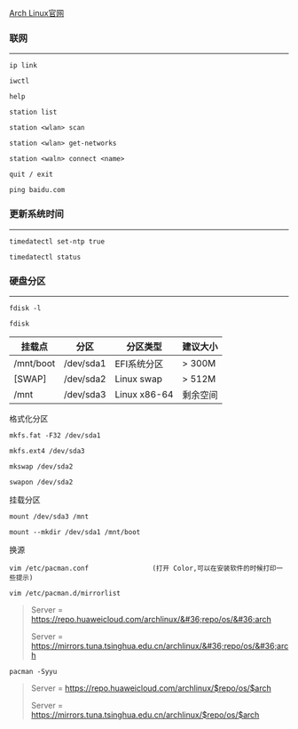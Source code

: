 [Arch Linux官网](https://wiki.archlinuxcn.org/wiki/%E5%AE%89%E8%A3%85%E6%8C%87%E5%8D%97)

### 联网
---

```
ip link
```

```
iwctl

help

station list

station <wlan> scan

station <wlan> get-networks

station <waln> connect <name>

quit / exit

ping baidu.com
```

### 更新系统时间
---

    timedatectl set-ntp true

    timedatectl status



### 硬盘分区
---

    fdisk -l

    fdisk

| 挂载点    | 分区      | 分区类型     | 建议大小 |
|-----------|-----------|--------------|----------|
| /mnt/boot | /dev/sda1 | EFI系统分区  | > 300M   |
| [SWAP]    | /dev/sda2 | Linux swap   | > 512M   |
| /mnt      | /dev/sda3 | Linux x86-64 | 剩余空间 |

格式化分区

    mkfs.fat -F32 /dev/sda1

    mkfs.ext4 /dev/sda3

    mkswap /dev/sda2

    swapon /dev/sda2

挂载分区

    mount /dev/sda3 /mnt

    mount --mkdir /dev/sda1 /mnt/boot

换源

    vim /etc/pacman.conf                (打开 Color,可以在安装软件的时候打印一些提示)

    vim /etc/pacman.d/mirrorlist

> Server = https://repo.huaweicloud.com/archlinux/&#36;repo/os/&#36;arch
>
> Server = https://mirrors.tuna.tsinghua.edu.cn/archlinux/&#36;repo/os/&#36;arch

    pacman -Syyu

> Server = https://repo.huaweicloud.com/archlinux/$repo/os/$arch
>
> Server = https://mirrors.tuna.tsinghua.edu.cn/archlinux/$repo/os/$arch
